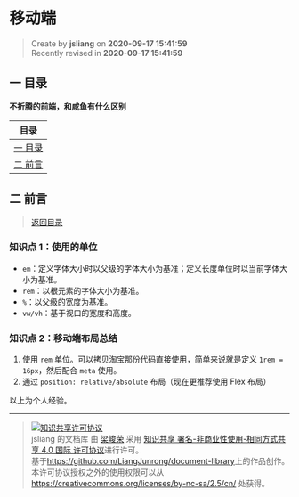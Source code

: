 移动端
===

> Create by **jsliang** on **2020-09-17 15:41:59**  
> Recently revised in **2020-09-17 15:41:59**

## <a name="chapter-one" id="chapter-one"></a>一 目录

**不折腾的前端，和咸鱼有什么区别**

| 目录 |
| --- |
| [一 目录](#chapter-one) |
| <a name="catalog-chapter-two" id="catalog-chapter-two"></a>[二 前言](#chapter-two) |

## <a name="chapter-two" id="chapter-two"></a>二 前言

> [返回目录](#chapter-one)

### 知识点 1：使用的单位

* `em`：定义字体大小时以父级的字体大小为基准；定义长度单位时以当前字体大小为基准。
* `rem`：以根元素的字体大小为基准。
* `%`：以父级的宽度为基准。
* `vw/vh`：基于视口的宽度和高度。

### 知识点 2：移动端布局总结

1. 使用 `rem` 单位。可以拷贝淘宝那份代码直接使用，简单来说就是定义 `1rem = 16px`，然后配合 `meta` 使用。
2. 通过 `position: relative/absolute` 布局（现在更推荐使用 Flex 布局）

以上为个人经验。

---

> <a rel="license" href="http://creativecommons.org/licenses/by-nc-sa/4.0/"><img alt="知识共享许可协议" style="border-width:0" src="https://i.creativecommons.org/l/by-nc-sa/4.0/88x31.png" /></a><br /><span xmlns:dct="http://purl.org/dc/terms/" property="dct:title">jsliang 的文档库</span> 由 <a xmlns:cc="http://creativecommons.org/ns#" href="https://github.com/LiangJunrong/document-library" property="cc:attributionName" rel="cc:attributionURL">梁峻荣</a> 采用 <a rel="license" href="http://creativecommons.org/licenses/by-nc-sa/4.0/">知识共享 署名-非商业性使用-相同方式共享 4.0 国际 许可协议</a>进行许可。<br />基于<a xmlns:dct="http://purl.org/dc/terms/" href="https://github.com/LiangJunrong/document-library" rel="dct:source">https://github.com/LiangJunrong/document-library</a>上的作品创作。<br />本许可协议授权之外的使用权限可以从 <a xmlns:cc="http://creativecommons.org/ns#" href="https://creativecommons.org/licenses/by-nc-sa/2.5/cn/" rel="cc:morePermissions">https://creativecommons.org/licenses/by-nc-sa/2.5/cn/</a> 处获得。